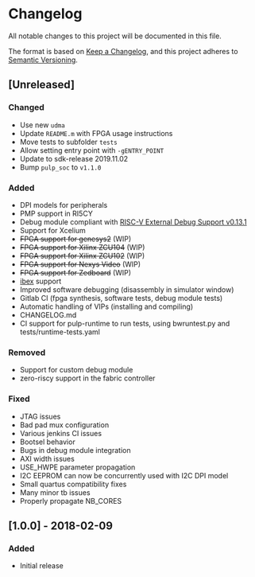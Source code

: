 # Changelog
All notable changes to this project will be documented in this file.

The format is based on [Keep a Changelog](https://keepachangelog.com/en/1.0.0/),
and this project adheres to [Semantic Versioning](https://semver.org/spec/v2.0.0.html).

## [Unreleased]

### Changed
- Use new `udma`
- Update `README.m` with FPGA usage instructions
- Move tests to subfolder `tests`
- Allow setting entry point with `-gENTRY_POINT`
- Update to sdk-release 2019.11.02
- Bump `pulp_soc` to `v1.1.0`

### Added
- DPI models for peripherals
- PMP support in RI5CY
- Debug module compliant with [RISC-V External Debug Support v0.13.1](https://github.com/riscv/riscv-debug-spec)
- Support for Xcelium
- ~~FPGA support for genesys2~~ (WIP)
- ~~FPGA support for Xilinx ZCU104~~ (WIP)
- ~~FPGA support for Xilinx ZCU102~~ (WIP)
- ~~FPGA support for Nexys Video~~ (WIP)
- ~~FPGA support for Zedboard~~ (WIP)
- [ibex](https://github.com/lowRISC/ibex/) support
- Improved software debugging (disassembly in simulator window)
- Gitlab CI (fpga synthesis, software tests, debug module tests)
- Automatic handling of VIPs (installing and compiling)
- CHANGELOG.md
- CI support for pulp-runtime to run tests, using bwruntest.py and
  tests/runtime-tests.yaml

### Removed
- Support for custom debug module
- zero-riscy support in the fabric controller

### Fixed
- JTAG issues
- Bad pad mux configuration
- Various jenkins CI issues
- Bootsel behavior
- Bugs in debug module integration
- AXI width issues
- USE_HWPE parameter propagation
- I2C EEPROM can now be concurrently used with I2C DPI model
- Small quartus compatibility fixes
- Many minor tb issues
- Properly propagate NB_CORES

## [1.0.0] - 2018-02-09

### Added
- Initial release
